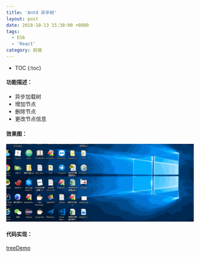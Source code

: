 ```yaml
---
title: 'Antd 异步树'
layout: post
date: 2018-10-13 15:30:00 +0800
tags:
  - ES6
  - 'React'
category: 前端
---
```


* TOC
{:toc}

#### 功能描述：
- 异步加载树
- 增加节点
- 删除节点
- 更改节点信息

#### 效果图：
![relation](/static/img/relationTree.gif)

#### 代码实现：
[treeDemo](https://github.com/dengkaidi/dengkaidi.github.io/blob/master/_src/antD_TreeDemo.js)
